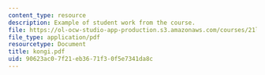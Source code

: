 ```yaml
---
content_type: resource
description: Example of student work from the course.
file: https://ol-ocw-studio-app-production.s3.amazonaws.com/courses/21l-486-modern-drama-spring-2006/90623ac07f21eb3671f30f5e7341da8c_kongi.pdf
file_type: application/pdf
resourcetype: Document
title: kongi.pdf
uid: 90623ac0-7f21-eb36-71f3-0f5e7341da8c
---
```

